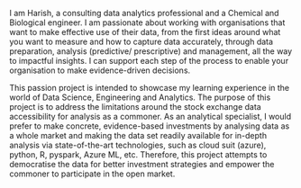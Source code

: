 I am Harish, a consulting data analytics professional and a Chemical and Biological engineer. I am passionate about working with organisations that want to make effective use of their data, from the first ideas around what you want to measure and how to capture data accurately, through data preparation, analysis (predictive/ prescriptive) and management, all the way to impactful insights. I can support each step of the process to enable your organisation to make evidence-driven decisions. 

This passion project is intended to showcase my learning experience in the world of Data Science, Engineering and Analytics. The purpose of this project is to address the limitations around the stock exchange data accessibility for analysis as a commoner. As an analytical specialist, I would prefer to make concrete, evidence-based investments by analysing data as a whole market and making the data set readily available for in-depth analysis via state-of-the-art technologies, such as cloud suit (azure), python, R, pyspark, Azure ML, etc. Therefore, this project attempts to democratise the data for better investment strategies and empower the commoner to participate in the open market. 
